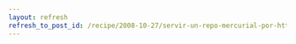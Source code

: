 ```yaml
---
layout: refresh
refresh_to_post_id: /recipe/2008-10-27/servir-un-repo-mercurial-por-http-solo-lectura
---
```

